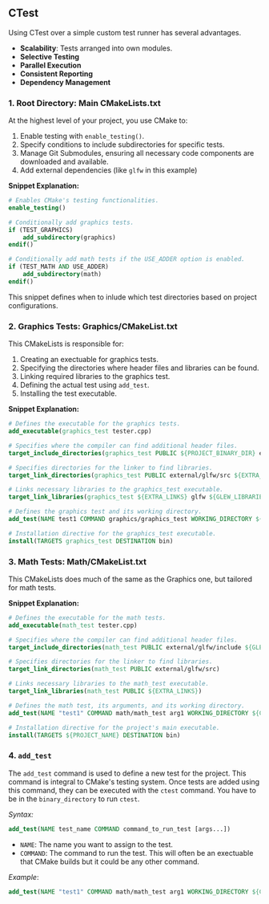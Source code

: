 ## CTest

Using CTest over a simple custom test runner has several advantages.
- **Scalability**: Tests arranged into own modules.
- **Selective Testing**
- **Parallel Execution**
- **Consistent Reporting**
- **Dependency Management**

### 1. Root Directory: Main CMakeLists.txt
At the highest level of your project, you use CMake to:

1. Enable testing with `enable_testing()`.
2. Specify conditions to include subdirectories for specific tests.
3. Manage Git Submodules, ensuring all necessary code components are downloaded and available.
4. Add external dependencies (like `glfw` in this example)

**Snippet Explanation:**
```cmake
# Enables CMake's testing functionalities.
enable_testing()

# Conditionally add graphics tests.
if (TEST_GRAPHICS)
    add_subdirectory(graphics)
endif()

# Conditionally add math tests if the USE_ADDER option is enabled.
if (TEST_MATH AND USE_ADDER)
    add_subdirectory(math)
endif()
```
This snippet defines when to inlude which test directories based on project configurations.

### 2. Graphics Tests: Graphics/CMakeList.txt
This CMakeLists is responsible for:

1. Creating an exectuable for graphics tests.
2. Specifying the directories where header files and libraries can be found.
3. Linking required libraries to the graphics test.
4. Defining the actual test using `add_test`.
5. Installing the test executable.

**Snippet Explanation:**
```cmake 
# Defines the executable for the graphics tests.
add_executable(graphics_test tester.cpp)

# Specifies where the compiler can find additional header files.
target_include_directories(graphics_test PUBLIC ${PROJECT_BINARY_DIR} external/glfw/include ${EXTRA_INCLUDE_DIRS} ${GLEW_INCLUDE_DIRS})

# Specifies directories for the linker to find libraries.
target_link_directories(graphics_test PUBLIC external/glfw/src ${EXTRA_LIB_DIRS})

# Links necessary libraries to the graphics_test executable.
target_link_libraries(graphics_test ${EXTRA_LINKS} glfw ${GLEW_LIBRARIES} GL GLU)

# Defines the graphics test and its working directory.
add_test(NAME test1 COMMAND graphics/graphics_test WORKING_DIRECTORY ${CMAKE_CURRENT_BINARY_DIR})

# Installation directive for the graphics_test executable.
install(TARGETS graphics_test DESTINATION bin)
```

### 3. Math Tests: Math/CMakeList.txt
This CMakeLists does much of the same as the Graphics one, but tailored for math tests.

**Snippet Explanation:**
```cmake
# Defines the executable for the math tests.
add_executable(math_test tester.cpp)

# Specifies where the compiler can find additional header files.
target_include_directories(math_test PUBLIC external/glfw/include ${GLEW_INCLUDE_DIRS})

# Specifies directories for the linker to find libraries.
target_link_directories(math_test PUBLIC external/glfw/src)

# Links necessary libraries to the math_test executable.
target_link_libraries(math_test PUBLIC ${EXTRA_LINKS})

# Defines the math test, its arguments, and its working directory.
add_test(NAME "test1" COMMAND math/math_test arg1 WORKING_DIRECTORY ${CMAKE_CURRENT_BINARY_DIR})

# Installation directive for the project's main executable.
install(TARGETS ${PROJECT_NAME} DESTINATION bin)
```

### 4. `add_test`
The `add_test` command is used to define a new test for the project. This command is integral to CMake's testing system. Once tests are added using this command, they can be executed with the `ctest` command. You have to be in the `binary_directory` to run `ctest`.

*Syntax:*
```cmake
add_test(NAME test_name COMMAND command_to_run_test [args...])
```
- `NAME`: The name you want to assign to the test.
- `COMMAND`: The command to run the test. This will often be an exectuable that CMake builds but it could be any other command.

*Example*:
```cmake
add_test(NAME "test1" COMMAND math/math_test arg1 WORKING_DIRECTORY ${CMAKE_CURRENT_BINARY_DIR})
```
